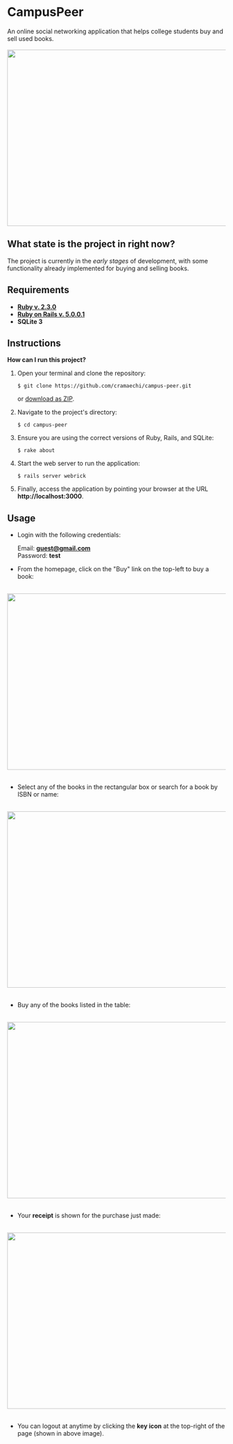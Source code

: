# CampusPeer
An online social networking application that helps college students buy and sell used books. <br><br>
<img src="https://github.com/cramaechi/campus-peer.com/blob/master/img/welcome_page.png" width="650" height="407">

## What state is the project in right now?
The project is currently in the *early stages* of development, with some functionality already implemented for buying and selling books.

## Requirements
  * **[Ruby v. 2.3.0](https://www.ruby-lang.org/en/news/2015/12/25/ruby-2-3-0-released/)**
  * **[Ruby on Rails v. 5.0.0.1](https://rubygems.org/gems/rails/versions/5.0.0.1)**
  * **SQLite 3**
  
## Instructions
**How can I run this project?**

1. Open your terminal and clone the repository:
   ```
   $ git clone https://github.com/cramaechi/campus-peer.git
   ```
   or [download as ZIP](https://github.com/cramaechi/campus-peer/archive/master.zip).
  
2. Navigate to the project's directory:
   ```
   $ cd campus-peer
   ```
   
3. Ensure you are using the correct versions of Ruby, Rails, and SQLite:
   ```
   $ rake about
   ```
   
4. Start the web server to run the application:
   ```
   $ rails server webrick
   ```
   
5. Finally, access the application by pointing your browser at the URL **http://localhost:3000**.

## Usage
* Login with the following credentials:

  Email: **guest@gmail.com**</br>
  Password: **test**
  
* From the homepage, click on the "Buy" link on the top-left to buy a book:<br><br>
<img src="https://github.com/cramaechi/campus-peer.com/blob/master/img/home_page.png" width="650" height="407">
<br><br>

* Select any of the books in the rectangular box or search for a book by ISBN or name:<br><br>
<img src="https://github.com/cramaechi/campus-peer.com/blob/master/img/book_transactions_page.png" width="650" height="407">
<br><br>

* Buy any of the books listed in the table:<br><br>
<img src="https://github.com/cramaechi/campus-peer.com/blob/master/img/book_summary_page.png" width="650" height="407">
<br><br>

* Your **receipt** is shown for the purchase just made:<br><br>
<img src="https://github.com/cramaechi/campus-peer.com/blob/master/img/receipt_page.png" width="650" height="407">
<br><br>

* You can logout at anytime by clicking the **key icon** at the top-right of the page (shown in above image).
